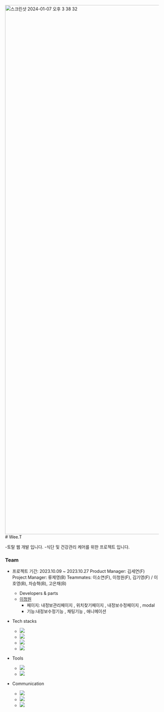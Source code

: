 <img width="1728" alt="스크린샷 2024-01-07 오후 3 38 32" src="https://github.com/leechengwon/weet/assets/141094801/b7962e20-4897-4e8a-975d-bed9cb585fff">
# Wee.T

-토탈 웹 개발 입니다.
-식단 및 건강관리 케어를 위한 프로젝트 입니다.

### Team

- 프로젝트 기간: 2023.10.09 ~ 2023.10.27
  Product Manager: 김세연(F)
  Project Manager: 류제영(B)
  Teammates: 이소연(F), 이청원(F), 김기영(F) / 이호영(B), 차승혁(B), 고은채(B)

  - Developers & parts
  - <a href="https://github.com/leechengwon" target="_blank">이청원</a>
    - 페이지: 내정보관리페이지 , 위치찾기페이지 , 내정보수정페이지 , modal
    - 기능:내정보수정기능 , 채팅기능 , 애니메이션 

- Tech stacks

  - <img src="https://img.shields.io/badge/React-%2320232a?style=flat-square&amp;logo=React&amp;logoColor=%2361DAFB">
  - <img src="https://img.shields.io/badge/JavaScript-F7DF1E?style=flat-square&amp;logo=JavaScript&amp;logoColor=black">
  - <img src="https://img.shields.io/badge/Sass-red?style=flat-square&amp;logo=Sass&amp;logoColor=black">
  - <img src="https://img.shields.io/badge/Soket.Io-black?style=flat-square&amp;logo=Soket.io&amp;logoColor=black">
  
  

- Tools
  - <img src="https://img.shields.io/badge/Visual Studio Code-007ACC?style=flat-square&amp;logo=VisualStudioCode&amp;logoColor=white">
  - <img src="https://img.shields.io/badge/Github-181717?style=flat-square&amp;logo=Github&amp;logoColor=white">

- Communication
  - <img src="https://img.shields.io/badge/Slack-4A154B?style=flat-square&amp;logo=slack&amp;logoColor=white">
  - <img src="https://img.shields.io/badge/Trello-brown?style=flat-square&amp;logo=Trello&amp;logoColor=white">
  - <a href="https://saber-april-67d.notion.site/f468ac8714da4311b7db217baf2e2760" target="_blank"><img src="https://img.shields.io/badge/Notion-000000?style=flat-square&amp;logo=notion&amp;logoColor=white"></a>

